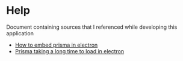 # Help

Document containing sources that I referenced while developing this application

* [How to embed prisma in electron](https://github.com/prisma/prisma/issues/9613) 
* [Prisma taking a long time to load in electron](https://github.com/prisma/prisma/issues/8484)